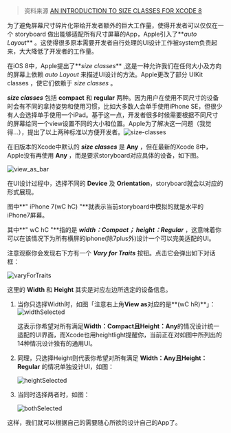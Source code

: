 > 资料来源 [AN INTRODUCTION TO SIZE CLASSES FOR XCODE 8](https://makeapppie.com/2016/09/05/an-introduction-to-size-classes-for-xcode-8/)

为了避免屏幕尺寸碎片化带给开发者额外的巨大工作量，使得开发者可以仅仅在一个 storyboard 做出能够适配所有尺寸屏幕的App，Apple引入了**_auto Layout_** 。这使得很多原本需要开发者自行处理的UI设计工作被system负责起来，大大降低了开发者的工作量。

在iOS 8中，Apple提出了**_size classes_** ,这是一种允许我们在任何大小及方向的屏幕上依赖 _auto Layout_ 来描述UI设计的方法。Apple更改了部分 UIKit classes ，使它们依赖于 _size classes_ 。

 **_size classes_** 包括 **compact** 和 **regular** 两种。因为用户在使用不同尺寸的设备时会有不同的拿持姿势和使用习惯，比如大多数人会单手使用iPhone SE，但很少有人会选择单手使用一个iPad。基于这一点，开发者很多时候需要根据不同尺寸的屏幕给同一个view设置不同的大小和位置。Apple为了解决这一问题（我觉得...），提出了以上两种标准以方便开发者。![size-classes](/Users/StoneN/Desktop/blogs/size-classes.png)



在旧版本的Xcode中默认的 **_size classes_** 是 **Any** ，但在最新的Xcode 8中，Apple没有再使用 **Any** ，而是要求storyboard对应具体的设备，如下图。

![view_as_bar](/Users/StoneN/Desktop/blogs/view_as_bar.png)

在UI设计过程中，选择不同的 **Device** 及 **Orientation**，storyboard就会以对应的形式展现。

图中**" iPhone 7(wC hC) "**就表示当前storyboard中模拟的就是水平的iPhone7屏幕。

其中**" wC hC "**指的是 **_width：Compact； height：Regular_** ，这意味着你可以在该情况下为所有横屏的iphone(除7plus外)设计一个可以完美适配的UI。

注意观察你会发现右下方有一个 **_Vary for Traits_** 按钮。点击它会弹出如下对话框：

![varyForTraits](/Users/StoneN/Desktop/blogs/varyForTraits.png)

这里的 **Width** 和 **Height** 其实是对应左边所选定的设备信息。

1. 当你只选择Width时，如图「注意右上角**View as**对应的是**(wC hR)**」：![widthSelected](/Users/StoneN/Desktop/blogs/widthSelected.png)

   这表示你希望对所有满足**Width：Compact且Height：Any**的情况设计统一适配的UI界面，而Xcode也用heightlight提醒你，当前正在对如图中所列出的14种情况设计独有的通用UI。

2. 同理，只选择Height则代表你希望对所有满足 **Width：Any且Height：Regular** 的情况单独设计UI，如图：

   ![heightSelected](/Users/StoneN/Desktop/blogs/heightSelected.png)

3. 当同时选择两者时，如图：

   ![bothSelected](/Users/StoneN/Desktop/blogs/bothSelected.png)



这样，我们就可以根据自己的需要随心所欲的设计自己的App了。
